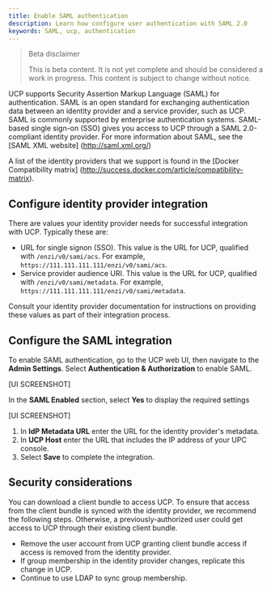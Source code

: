 ```yaml
---
title: Enable SAML authentication
description: Learn how configure user authentication with SAML 2.0
keywords: SAML, ucp, authentication
---
```


> Beta disclaimer
>
> This is beta content. It is not yet complete and should be considered a work in progress. This content is subject to change without notice.

UCP supports Security Assertion Markup Language (SAML) for authentication. SAML is an open standard for exchanging authentication data between an identity provider and a service provider, such as UCP. SAML is commonly supported by enterprise authentication systems. SAML-based single sign-on (SSO) gives you access to UCP through a SAML 2.0-compliant identity provider. For more information about SAML, see the [SAML XML website] (http://saml.xml.org/)

A list of the identity providers that we support is found in the [Docker Compatibility matrix] (http://success.docker.com/article/compatibility-matrix).

## Configure identity provider integration

There are values your identity provider needs for successful integration with UCP. Typically these are:

- URL for single signon (SSO). This value is the URL for UCP, qualified with `/enzi/v0/sami/acs`. For example, `https://111.111.111.111/enzi/v0/sami/acs`.
- Service provider audience URI. This value is the URL for UCP, qualified with `/enzi/v0/sami/metadata`. For example, `https://111.111.111.111/enzi/v0/sami/metadata`.

Consult your identity provider documentation for instructions on providing these values as part of their integration process.

## Configure the SAML integration

To enable SAML authentication, go to the UCP web UI, then navigate to the **Admin Settings**. Select **Authentication & Authorization** to enable SAML.

[UI SCREENSHOT]

In the **SAML Enabled** section, select **Yes** to display the required settings

[UI SCREENSHOT]

1. In **IdP Metadata URL** enter the URL for the identity provider's metadata.
2. In **UCP Host** enter the URL that includes the IP address of your UPC console.
3. Select **Save** to complete the integration.

## Security considerations

You can download a client bundle to access UCP. To ensure that access from the client bundle is synced with the identity provider, we recommend the following steps. Otherwise, a previously-authorized user could get access to UCP through their existing client bundle.

- Remove the user account from UCP granting client bundle access if access is removed from the identity provider.
- If group membership in the identity provider changes, replicate this change in UCP.
- Continue to use LDAP to sync group membership.
